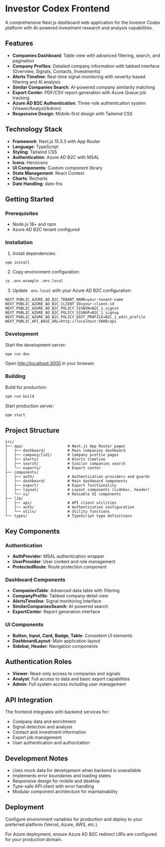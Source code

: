 # Investor Codex Frontend

A comprehensive Next.js dashboard web application for the Investor Codex platform with AI-powered investment research and analysis capabilities.

## Features

- **Companies Dashboard**: Table view with advanced filtering, search, and pagination
- **Company Profiles**: Detailed company information with tabbed interface (Overview, Signals, Contacts, Investments)
- **Alerts Timeline**: Real-time signal monitoring with severity-based filtering and AI analysis
- **Similar Companies Search**: AI-powered company similarity matching
- **Export Center**: PDF/CSV report generation with Azure Queue job tracking
- **Azure AD B2C Authentication**: Three-role authentication system (Viewer/Analyst/Admin)
- **Responsive Design**: Mobile-first design with Tailwind CSS

## Technology Stack

- **Framework**: Next.js 15.3.3 with App Router
- **Language**: TypeScript
- **Styling**: Tailwind CSS
- **Authentication**: Azure AD B2C with MSAL
- **Icons**: Heroicons
- **UI Components**: Custom component library
- **State Management**: React Context
- **Charts**: Recharts
- **Date Handling**: date-fns

## Getting Started

### Prerequisites

- Node.js 18+ and npm
- Azure AD B2C tenant configured

### Installation

1. Install dependencies:
```bash
npm install
```

2. Copy environment configuration:
```bash
cp .env.example .env.local
```

3. Update `.env.local` with your Azure AD B2C configuration:
```
NEXT_PUBLIC_AZURE_AD_B2C_TENANT_NAME=your-tenant-name
NEXT_PUBLIC_AZURE_AD_B2C_CLIENT_ID=your-client-id
NEXT_PUBLIC_AZURE_AD_B2C_POLICY_SIGNIN=B2C_1_signin
NEXT_PUBLIC_AZURE_AD_B2C_POLICY_SIGNUP=B2C_1_signup
NEXT_PUBLIC_AZURE_AD_B2C_POLICY_EDIT_PROFILE=B2C_1_edit_profile
NEXT_PUBLIC_API_BASE_URL=http://localhost:5000/api
```

### Development

Start the development server:
```bash
npm run dev
```

Open [http://localhost:3000](http://localhost:3000) in your browser.

### Building

Build for production:
```bash
npm run build
```

Start production server:
```bash
npm start
```

## Project Structure

```
src/
├── app/                    # Next.js App Router pages
│   ├── dashboard/          # Main companies dashboard
│   ├── company/[id]/       # Company profile pages
│   ├── alerts/             # Alerts timeline
│   ├── search/             # Similar companies search
│   └── exports/            # Export center
├── components/
│   ├── auth/               # Authentication providers and guards
│   ├── dashboard/          # Main dashboard components
│   ├── export/             # Export functionality
│   ├── layout/             # Layout components (sidebar, header)
│   └── ui/                 # Reusable UI components
├── lib/
│   ├── api/                # API client utilities
│   ├── auth/               # Authentication configuration
│   └── utils/              # Utility functions
└── types/                  # TypeScript type definitions
```

## Key Components

### Authentication
- **AuthProvider**: MSAL authentication wrapper
- **UserProvider**: User context and role management
- **ProtectedRoute**: Route protection component

### Dashboard Components
- **CompaniesTable**: Advanced data table with filtering
- **CompanyProfile**: Tabbed company detail view
- **AlertsTimeline**: Signal monitoring interface
- **SimilarCompaniesSearch**: AI-powered search
- **ExportCenter**: Report generation interface

### UI Components
- **Button, Input, Card, Badge, Table**: Consistent UI elements
- **DashboardLayout**: Main application layout
- **Sidebar, Header**: Navigation components

## Authentication Roles

- **Viewer**: Read-only access to companies and signals
- **Analyst**: Full access to data and basic export capabilities
- **Admin**: Full system access including user management

## API Integration

The frontend integrates with backend services for:
- Company data and enrichment
- Signal detection and analysis
- Contact and investment information
- Export job management
- User authentication and authorization

## Development Notes

- Uses mock data for development when backend is unavailable
- Implements error boundaries and loading states
- Responsive design for mobile and desktop
- Type-safe API client with error handling
- Modular component architecture for maintainability

## Deployment

Configure environment variables for production and deploy to your preferred platform (Vercel, Azure, AWS, etc.).

For Azure deployment, ensure Azure AD B2C redirect URIs are configured for your production domain.
